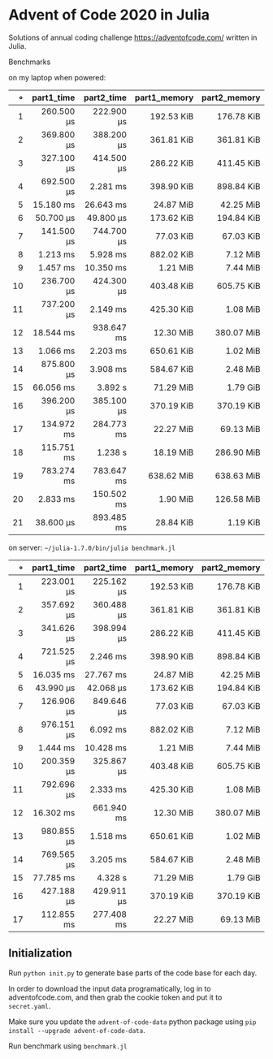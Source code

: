 # Advent of Code 2020 in Julia

Solutions of annual coding challenge https://adventofcode.com/ written in Julia.

Benchmarks

on my laptop when powered:

|   ∘ | part1_time | part2_time | part1_memory | part2_memory |
| ---:| ----------:| ----------:| ------------:| ------------:|
|   1 | 260.500 μs | 222.900 μs |   192.53 KiB |   176.78 KiB |
|   2 | 369.800 μs | 388.200 μs |   361.81 KiB |   361.81 KiB |
|   3 | 327.100 μs | 414.500 μs |   286.22 KiB |   411.45 KiB |
|   4 | 692.500 μs |   2.281 ms |   398.90 KiB |   898.84 KiB |
|   5 |  15.180 ms |  26.643 ms |    24.87 MiB |    42.25 MiB |
|   6 |  50.700 μs |  49.800 μs |   173.62 KiB |   194.84 KiB |
|   7 | 141.500 μs | 744.700 μs |    77.03 KiB |    67.03 KiB |
|   8 |   1.213 ms |   5.928 ms |   882.02 KiB |     7.12 MiB |
|   9 |   1.457 ms |  10.350 ms |     1.21 MiB |     7.44 MiB |
|  10 | 236.700 μs | 424.300 μs |   403.48 KiB |   605.75 KiB |
|  11 | 737.200 μs |   2.149 ms |   425.30 KiB |     1.08 MiB |
|  12 |  18.544 ms | 938.647 ms |    12.30 MiB |   380.07 MiB |
|  13 |   1.066 ms |   2.203 ms |   650.61 KiB |     1.02 MiB |
|  14 | 875.800 μs |   3.908 ms |   584.67 KiB |     2.48 MiB |
|  15 |  66.056 ms |    3.892 s |    71.29 MiB |     1.79 GiB |
|  16 | 396.200 μs | 385.100 μs |   370.19 KiB |   370.19 KiB |
|  17 | 134.972 ms | 284.773 ms |    22.27 MiB |    69.13 MiB |
|  18 | 115.751 ms |    1.238 s |    18.19 MiB |   286.90 MiB |
|  19 | 783.274 ms | 783.647 ms |   638.62 MiB |   638.63 MiB |
|  20 |   2.833 ms | 150.502 ms |     1.90 MiB |   126.58 MiB |
|  21 |  38.600 μs | 893.485 ms |    28.84 KiB |     1.19 KiB |

on server: `~/julia-1.7.0/bin/julia benchmark.jl`

|   ∘ | part1_time | part2_time | part1_memory | part2_memory |
| ---:| ----------:| ----------:| ------------:| ------------:|
|   1 | 223.001 μs | 225.162 μs |   192.53 KiB |   176.78 KiB |
|   2 | 357.692 μs | 360.488 μs |   361.81 KiB |   361.81 KiB |
|   3 | 341.626 μs | 398.994 μs |   286.22 KiB |   411.45 KiB |
|   4 | 721.525 μs |   2.246 ms |   398.90 KiB |   898.84 KiB |
|   5 |  16.035 ms |  27.767 ms |    24.87 MiB |    42.25 MiB |
|   6 |  43.990 μs |  42.068 μs |   173.62 KiB |   194.84 KiB |
|   7 | 126.906 μs | 849.646 μs |    77.03 KiB |    67.03 KiB |
|   8 | 976.151 μs |   6.092 ms |   882.02 KiB |     7.12 MiB |
|   9 |   1.444 ms |  10.428 ms |     1.21 MiB |     7.44 MiB |
|  10 | 200.359 μs | 325.867 μs |   403.48 KiB |   605.75 KiB |
|  11 | 792.696 μs |   2.333 ms |   425.30 KiB |     1.08 MiB |
|  12 |  16.302 ms | 661.940 ms |    12.30 MiB |   380.07 MiB |
|  13 | 980.855 μs |   1.518 ms |   650.61 KiB |     1.02 MiB |
|  14 | 769.565 μs |   3.205 ms |   584.67 KiB |     2.48 MiB |
|  15 |  77.785 ms |    4.328 s |    71.29 MiB |     1.79 GiB |
|  16 | 427.188 μs | 429.911 μs |   370.19 KiB |   370.19 KiB |
|  17 | 112.855 ms | 277.408 ms |    22.27 MiB |    69.13 MiB |


## Initialization

Run `python init.py` to generate base parts of the code base for each day.

In order to download the input data programatically, log in to adventofcode.com, and then grab the cookie token and put it to `secret.yaml`.

Make sure you update the `advent-of-code-data` python package using `pip install --upgrade advent-of-code-data`.

Run benchmark using `benchmark.jl`
